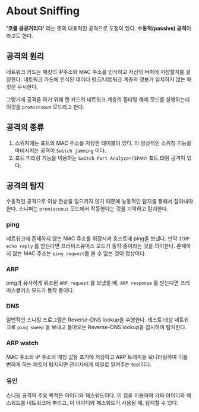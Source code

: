 # About Sniffing
**'코를 킁킁거리다'** 라는 뜻의 대표적인 공격으로 도청이 있다. **수동적(passive) 공격**이라고도 한다.

## 공격의 원리
네트워크 카드는 패킷의 IP주소와 MAC 주소를 인식하고 자신의 버퍼에 저장할지를 결정한다.
네트워크 카드에 인식된 데이터 링크/네트워크 계층의 정보가 일치하지 않는 패킷은 무시한다.

그렇기에 공격을 하기 위해 랜 카드의 네트워크 계층의 필터링 해제 모드를 실행하는데 이것을 ```promiscuous``` 모드라고 한다.

## 공격의 종류
1. 스위치에는 포트와 MAC 주소를 저장한 테이블이 있다. 이 정상적인 스위칭 기능을 마비시키는 공격이 ```Switch jamming``` 이다.
2. 포트 미러링 기능을 이용하는 ```Switch Port Analyzer(SPAN)``` 포트 태핑 공격이 있다.

## 공격의 탐지
수동적인 공격으로 이상 현상을 일으키지 않기 때문에 능동적인 탐지를 통해서 잡아내야 한다.
스니퍼는 ```promiscuous``` 모드에서 작동한다는 것을 기억하고 탐지한다.

### ping
네트워크에 존재하지 않는 MAC 주소를 위장시켜 호스트에 ping을 보낸다. 만약 ```ICMP echo reply``` 를 받는다면 프러미스큐어스 모드가 동작 중이라는 것을 의미한다.
존재하지 않는 MAC 주소는 ```ping request```를 볼 수 없는 것이 정상이다.

### ARP
ping과 유사하게 위조된 ```ARP request``` 를 보냈을 때, ```ARP response``` 를 받는다면 프러미스큐어스 모드가 동작 중이다.

### DNS
일반적인 스니핑 프로그램은 Reverse-DNS lookup을 수행한다. 
테스트 대상 네트워크로 ```ping sweep``` 을 보내고 들어오는 Reverse-DNS lookup을 감시하여 탐지한다.

### ARP watch
MAC 주소와 IP 주소의 매칭 값을 초기에 저장하고 ARP 트래픽을 모니터링하여 이를 변하게 하는 패킷이 탐지되면 관리자에게 메일로 알려주는 tool이다.

### 유인
스니핑 공격의 주요 목적은 아이디와 패스워드이다.
이 점을 이용하여 가짜 아이디와 패스워드를 네트워크에 뿌리고, 이 아이디와 패스워드가 사용될 때, 탐지할 수 있다.

